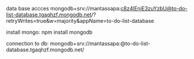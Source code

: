 data base accces mongodb+srv://mantassapa:c8z4lEnjE3zuYzbU@to-do-list-database.tgaqhzf.mongodb.net/?retryWrites=true&w=majority&appName=to-do-list-database

install mongo: npm install mongodb

connection to db: mongodb+srv://mantassapa:<password>@to-do-list-database.tgaqhzf.mongodb.net/